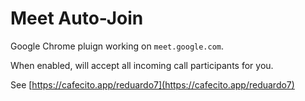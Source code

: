 # Meet Auto-Join

Google Chrome pluign working on `meet.google.com`.

When enabled, will accept all incoming call participants for you.

See [https://cafecito.app/reduardo7](https://cafecito.app/reduardo7)
